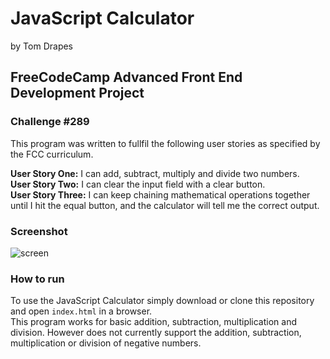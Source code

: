 # JavaScript Calculator
by Tom Drapes
## FreeCodeCamp Advanced Front End Development Project
### Challenge #289

This program was written to fullfil the following user stories as specified by the FCC curriculum.

**User Story One:**  I can add, subtract, multiply and divide two numbers.  
**User Story Two:** I can clear the input field with a clear button.  
**User Story Three:** I can keep chaining mathematical operations together until I hit the equal button, and the calculator will tell me the correct output.  

### Screenshot
![screen](https://github.com/doctorApes/calculator/blob/master/img/Screen%20Shot%202017-11-21%20at%202.50.28%20PM.png)

### How to run
To use the JavaScript Calculator simply download or clone this repository and open `index.html` in a browser.  
This program works for basic addition, subtraction, multiplication and division. However does not currently support the addition, subtraction, multiplication or division of negative numbers.
